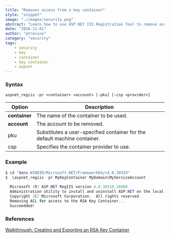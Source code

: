 ```yaml
---
title: "Removes access from a key container"
style: "snippet"
image: "./images/security.png"
abstract: "Learn how to use ASP.NET IIS Registration Tool to remove access from a RSA key container."
date: "2016-11-01"
author: "ptrevino"
category: "security"
tags:
    - security
    - key
    - container
    - key container
    - aspnet
---
```


<!-- start:abstract -->

### Syntax

```
aspnet_regiis -pr <container> <account> [-pku] [-csp <provider>]
```

| Option         | Description                                                               |
| -------------- | ------------------------------------------------------------------------- |
| **container**  | The name of the container to be used.                                     |
| **account**    | The account to be removed.                                                |
| pku            | Substitutes a user-specified container for the default machine container. |
| csp <provider> | Specifies the container provider to use.                                  |

<!-- end:abstract -->

### Example

```powershell
$ cd "$env.WINDIR/Microsoft.NET/Framework64/v4.0.30319"
$ .\aspnet_regiis -pr MyKeyContainer MyDomain\MyServiceAccount
  
  Microsoft (R) ASP.NET RegIIS version 4.0.30319.18408
  Administration utility to install and uninstall ASP.NET on the local machine.
  Copyright (C) Microsoft Corporation.  All rights reserved.
  Removing ACL for access to the RSA Key Container...
  Succeedded!
```

### References
[Walkthrough: Creating and Exporting an RSA Key Container](https://msdn.microsoft.com/en-us/library/2w117ede.aspx)
